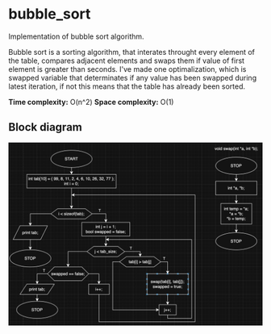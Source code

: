 # bubble_sort

Implementation of bubble sort algorithm.

Bubble sort is a sorting algorithm, that interates throught every element of the table, compares adjacent elements and swaps them if value of first element is greater than seconds.
I've made one optimalization, which is swapped variable that determinates if any value has been swapped during latest iteration, if not this means that the table has already been sorted.

**Time complexity:** O(n^2)
**Space complexity:** O(1)

## Block diagram

![bubble_sort block diagram](../../images/bubble_sort.png)
